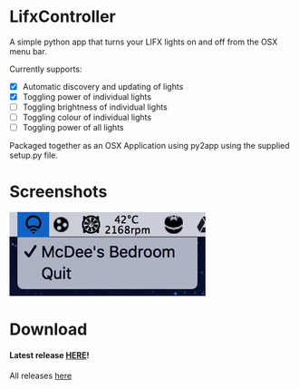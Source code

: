 # LifxController

A simple python app that turns your LIFX lights on and off from the OSX menu bar.

Currently supports:
  - [x] Automatic discovery and updating of lights
  - [x] Toggling power of individual lights
  - [ ] Toggling brightness of individual lights
  - [ ] Toggling colour of individual lights
  - [ ] Toggling power of all lights

Packaged together as an OSX Application using py2app using the supplied setup.py file.

# Screenshots

![menuDemo](menuDemo.png)

# Download

#### Latest release [HERE](https://github.com/mitchmcdee/LifxController/releases/download/v0.2-alpha/LifxController.app.zip)!
All releases [here](https://github.com/mitchmcdee/LifxController/releases)
